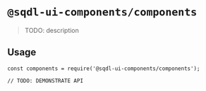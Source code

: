# `@sqdl-ui-components/components`

> TODO: description

## Usage

```
const components = require('@sqdl-ui-components/components');

// TODO: DEMONSTRATE API
```
